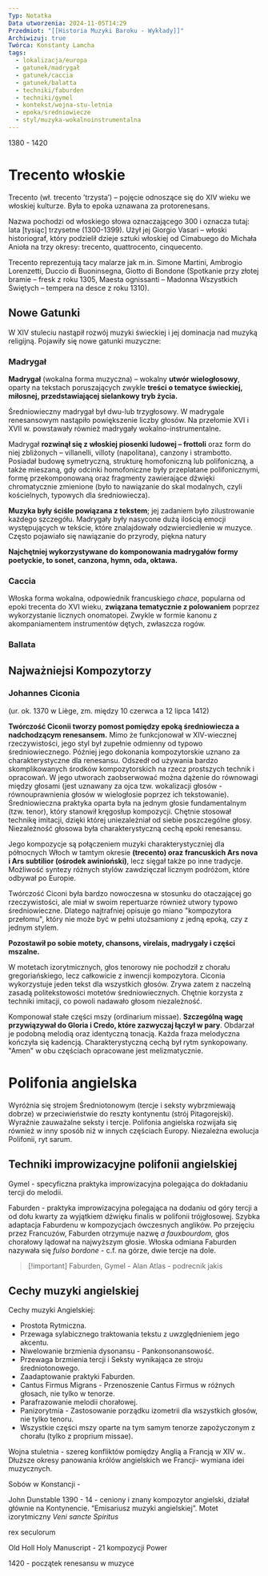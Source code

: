 ```yaml
---
Typ: Notatka
Data utworzenia: 2024-11-05T14:29
Przedmiot: "[[Historia Muzyki Baroku - Wykłady]]"
Archiwizuj: true
Twórca: Konstanty Lamcha
tags:
  - lokalizacja/europa
  - gatunek/madrygał
  - gatunek/caccia
  - gatunek/balatta
  - techniki/faburden
  - techniki/gymel
  - kontekst/wojna-stu-letnia
  - epoka/sredniowiecze
  - styl/muzyka-wokalnoinstrumentalna
---
```

1380 - 1420

# Trecento włoskie

Trecento (wł. trecento ’trzysta’) – pojęcie odnoszące się do XIV wieku we włoskiej kulturze. Była to epoka uznawana za protorenesans.

Nazwa pochodzi od włoskiego słowa oznaczającego 300 i oznacza tutaj: lata [tysiąc] trzysetne (1300-1399). Użył jej Giorgio Vasari – włoski historiograf, który podzielił dzieje sztuki włoskiej od Cimabuego do Michała Anioła na trzy okresy: trecento, quattrocento, cinquecento.

Trecento reprezentują tacy malarze jak m.in. Simone Martini, Ambrogio Lorenzetti, Duccio di Buoninsegna, Giotto di Bondone (Spotkanie przy złotej bramie – fresk z roku 1305, Maesta ognissanti – Madonna Wszystkich Świętych – tempera na desce z roku 1310).

## Nowe Gatunki

W XIV stuleciu nastąpił rozwój muzyki świeckiej i jej dominacja nad muzyką religijną. Pojawiły się nowe gatunki muzyczne:

### Madrygał

**Madrygał** (wokalna forma muzyczna) – wokalny **utwór wielogłosowy**, oparty na tekstach poruszających zwykle **treści o tematyce świeckiej, miłosnej, przedstawiającej sielankowy tryb życia.**

Średniowieczny madrygał był dwu-lub trzygłosowy. W madrygale renesansowym nastąpiło powiększenie liczby głosów. Na przełomie XVI i XVII w. powstawały również madrygały wokalno-instrumentalne.

Madrygał **rozwinął się z włoskiej piosenki ludowej – frottoli** oraz form do niej zbliżonych – villanelli, villoty (napolitana), canzony i strambotto. Posiadał budowę symetryczną, strukturę homofoniczną lub polifoniczną, a także mieszaną, gdy odcinki homofoniczne były przeplatane polifonicznymi, formę przekomponowaną oraz fragmenty zawierające dźwięki chromatycznie zmienione (było to nawiązanie do skal modalnych, czyli kościelnych, typowych dla średniowiecza).

**Muzyka były ściśle powiązana z tekstem**; jej zadaniem było zilustrowanie każdego szczegółu. Madrygały były nasycone dużą ilością emocji występujących w tekście, które znalajdowały odzwierciedlenie w muzyce. Często pojawiało się nawiązanie do przyrody, piękna natury

**Najchętniej wykorzystywane do komponowania madrygałów formy poetyckie, to sonet, canzona, hymn, oda, oktawa.**

### Caccia

Włoska forma wokalna, odpowiednik francuskiego _chace_, popularna od epoki trecenta do XVI wieku, **związana tematycznie z polowaniem** poprzez wykorzystanie licznych onomatopei. Zwykle w formie kanonu z akompaniamentem instrumentów dętych, zwłaszcza rogów.

### Ballata

## Najważniejsi Kompozytorzy

### Johannes Ciconia

(ur. ok. 1370 w Liège, zm. między 10 czerwca a 12 lipca 1412)

**Twórczość Ciconii tworzy pomost pomiędzy epoką średniowiecza a nadchodzącym renesansem.** Mimo że funkcjonował w XIV-wiecznej rzeczywistości, jego styl był zupełnie odmienny od typowo średniowiecznego. Później jego dokonania kompozytorskie uznano za charakterystyczne dla renesansu. Odszedł od używania bardzo skomplikowanych środków kompozytorskich na rzecz prostszych technik i opracowań. W jego utworach zaobserwować można dążenie do równowagi między głosami (jest uznawany za ojca tzw. wokalizacji głosów - równouprawnienia głosów w wielogłosie poprzez ich tekstowanie). Średniowieczna praktyka oparta była na jednym głosie fundamentalnym (tzw. tenor), który stanowił kręgosłup kompozycji. Chętnie stosował technikę imitacji, dzięki której uniezależniał od siebie poszczególne głosy. Niezależność głosowa była charakterystyczną cechą epoki renesansu.

Jego kompozycje są połączeniem muzyki charakterystyczniej dla północnych Włoch w tamtym okresie **(trecento) oraz francuskich Ars nova i Ars subtilior (ośrodek awinioński)**, lecz sięgał także po inne tradycje. Możliwość syntezy różnych stylów zawdzięczał licznym podróżom, które odbywał po Europie.

Twórczość Ciconi była bardzo nowoczesna w stosunku do otaczającej go rzeczywistości, ale miał w swoim repertuarze również utwory typowo średniowieczne. Dlatego najtrafniej opisuje go miano "kompozytora przełomu", który nie może być w pełni utożsamiony z jedną epoką, czy z jednym stylem.

**Pozostawił po sobie motety, chansons, virelais, madrygały i części mszalne.**

W motetach izorytmicznych, głos tenorowy nie pochodził z chorału gregoriańskiego, lecz całkowicie z inwencji kompozytora. Ciconia wykorzystuje jeden tekst dla wszystkich głosów. Zrywa zatem z naczelną zasadą politekstowości motetów średniowiecznych. Chętnie korzysta z techniki imitacji, co powoli nadawało głosom niezależność.

Komponował stałe części mszy (ordinarium missae). **Szczególną wagę przywiązywał do Gloria i Credo, które zazwyczaj łączył w pary**. Obdarzał je podobną melodią oraz identyczną tonacją. Każda fraza melodyczna kończyła się kadencją. Charakterystyczną cechą był rytm synkopowany. "Amen" w obu częściach opracowane jest melizmatycznie.

# Polifonia angielska

Wyróżnia się strojem Średniotonowym (tercje i seksty wybrzmiewają dobrze) w przeciwieństwie do reszty kontynentu (strój Pitagorejski). Wyraźnie zauważalne seksty i tercje. Polifonia angielska rozwijała się również w inny sposób niż w innych częściach Europy. Niezależna ewolucja Polifonii, ryt sarum.

## Techniki improwizacyjne polifonii angielskiej

Gymel - specyficzna praktyka improwizacyjna polegająca do dokładaniu tercji do melodii.

Faburden - praktyka improwizacyjna polegająca na dodaniu od góry tercji a od dołu kwarty za wyjątkiem dźwięku finalis w polifonii trójgłosowej. Szybka adaptacja Faburdenu w kompozycjach ówczesnych anglików. Po przejęciu przez Francuzów, Faburden otrzymuje nazwę _a fauxbourdom,_ głos chorałowy lądował na najwyższym głosie. Włoska odmiana Faburden nazywała się _fulso bordone_ - c.f. na górze, dwie tercje na dole.

> [!important] Faburden, Gymel - Alan Atlas - podrecnik jakis

## Cechy muzyki angielskiej

Cechy muzyki Angielskiej:

- Prostota Rytmiczna.
- Przewaga sylabicznego traktowania tekstu z uwzględnieniem jego akcentu.
- Niwelowanie brzmienia dysonansu - Pankonsonansowość.
- Przewaga brzmienia tercji i Seksty wynikająca ze stroju średniotonowego.
- Zaadaptowanie praktyki Faburden.
- Cantus Firmus Migrans - Przenoszenie Cantus Firmus w różnych głosach, nie tylko w tenorze.
- Parafrazowanie melodii chorałowej.
- Panizorytmia - Zastosowanie porządku izometrii dla wszystkich głosów, nie tylko tenoru.
- Wszystkie części mszy oparte na tym samym tenorze zapożyczonym z chorału (tylko z proprium missae).

  

Wojna stuletnia - szereg konfliktów pomiędzy Anglią a Francją w XIV w.. Dłuższe okresy panowania królów angielskich we Francji- wymiana idei muzycznych.

Sobów w Konstancji -

John Dunstable 1390 - 14 - ceniony i znany kompozytor angielski, działał głównie na Kontynencie. “Emisariusz muzyki angielskiej”. Motet izorytmiczny _Veni sancte Spiritus_

rex seculorum

  

Old Holl Holy Manuscript - 21 kompozycji Power

  

1420 - początek renesansu w muzyce